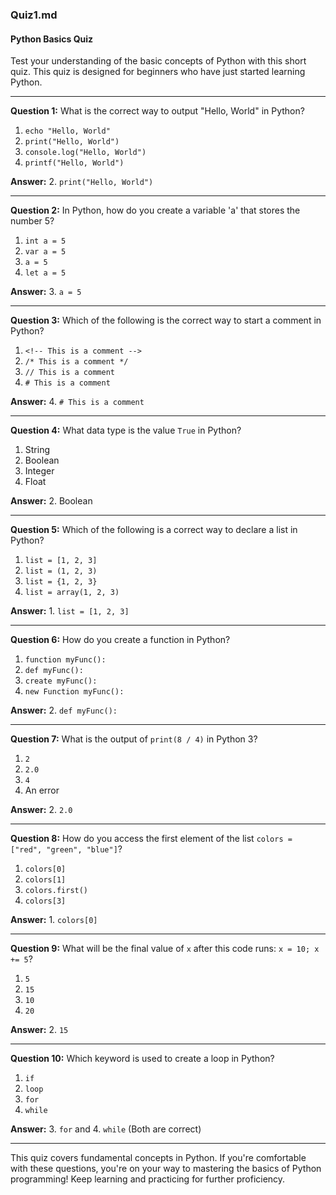 ### Quiz1.md

#### Python Basics Quiz

Test your understanding of the basic concepts of Python with this short quiz. This quiz is designed for beginners who have just started learning Python.

---

**Question 1:** What is the correct way to output "Hello, World" in Python?
1. `echo "Hello, World"`
2. `print("Hello, World")`
3. `console.log("Hello, World")`
4. `printf("Hello, World")`

**Answer:** 2. `print("Hello, World")`

---

**Question 2:** In Python, how do you create a variable 'a' that stores the number 5?
1. `int a = 5`
2. `var a = 5`
3. `a = 5`
4. `let a = 5`

**Answer:** 3. `a = 5`

---

**Question 3:** Which of the following is the correct way to start a comment in Python?
1. `<!-- This is a comment -->`
2. `/* This is a comment */`
3. `// This is a comment`
4. `# This is a comment`

**Answer:** 4. `# This is a comment`

---

**Question 4:** What data type is the value `True` in Python?
1. String
2. Boolean
3. Integer
4. Float

**Answer:** 2. Boolean

---

**Question 5:** Which of the following is a correct way to declare a list in Python?
1. `list = [1, 2, 3]`
2. `list = (1, 2, 3)`
3. `list = {1, 2, 3}`
4. `list = array(1, 2, 3)`

**Answer:** 1. `list = [1, 2, 3]`

---

**Question 6:** How do you create a function in Python?
1. `function myFunc():`
2. `def myFunc():`
3. `create myFunc():`
4. `new Function myFunc():`

**Answer:** 2. `def myFunc():`

---

**Question 7:** What is the output of `print(8 / 4)` in Python 3?
1. `2`
2. `2.0`
3. `4`
4. An error

**Answer:** 2. `2.0`

---

**Question 8:** How do you access the first element of the list `colors = ["red", "green", "blue"]`?
1. `colors[0]`
2. `colors[1]`
3. `colors.first()`
4. `colors[3]`

**Answer:** 1. `colors[0]`

---

**Question 9:** What will be the final value of `x` after this code runs: `x = 10; x += 5`?
1. `5`
2. `15`
3. `10`
4. `20`

**Answer:** 2. `15`

---

**Question 10:** Which keyword is used to create a loop in Python?
1. `if`
2. `loop`
3. `for`
4. `while`

**Answer:** 3. `for` and 4. `while` (Both are correct)

---

This quiz covers fundamental concepts in Python. If you're comfortable with these questions, you're on your way to mastering the basics of Python programming! Keep learning and practicing for further proficiency.